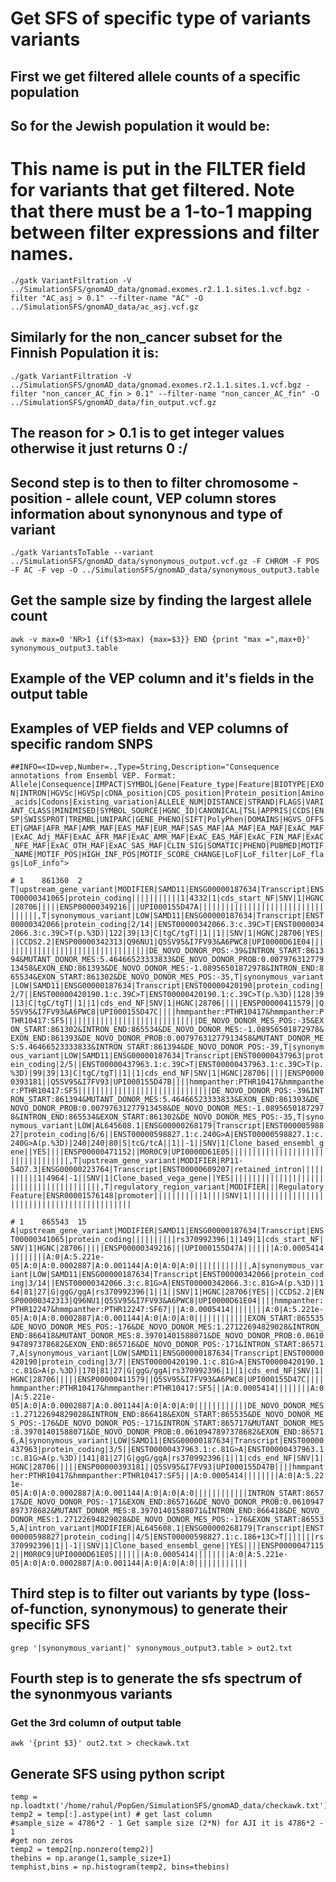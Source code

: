 # Get SFS of specific type of variants variants

## First we get filtered allele counts of a specific population
## So for the Jewish population it would be:
# This name is put in the FILTER field for variants that get filtered. Note that there must be a 1-to-1 mapping between filter expressions and filter names.

`./gatk VariantFiltration -V ../SimulationSFS/gnomAD_data/gnomad.exomes.r2.1.1.sites.1.vcf.bgz -filter "AC_asj > 0.1" --filter-name "AC" -O ../SimulationSFS/gnomAD_data/ac_asj.vcf.gz`


## Similarly for the non_cancer subset for the Finnish Population it is:
`./gatk VariantFiltration -V ../SimulationSFS/gnomAD_data/gnomad.exomes.r2.1.1.sites.1.vcf.bgz -filter "non_cancer_AC_fin > 0.1" --filter-name "non_cancer_AC_fin" -O ../SimulationSFS/gnomAD_data/fin_output.vcf.gz`

## The reason for > 0.1 is to get integer values otherwise it just returns 0 :/ 

## Second step is to then to filter chromosome - position - allele count, VEP column stores information about synonynous and type of variant 

`./gatk VariantsToTable --variant ../SimulationSFS/gnomAD_data/synonymous_output.vcf.gz -F CHROM -F POS -F AC -F vep -O ../SimulationSFS/gnomAD_data/synonymous_output3.table`

## Get the sample size by finding the largest allele count
`awk -v max=0 'NR>1 {if($3>max) {max=$3}} END {print "max =",max+0}' synonymous_output3.table `


## Example of the VEP column and it's fields in the output table

## Examples of VEP fields and VEP columns of specific random SNPS

`##INFO=<ID=vep,Number=.,Type=String,Description="Consequence annotations from Ensembl VEP. Format: Allele|Consequence|IMPACT|SYMBOL|Gene|Feature_type|Feature|BIOTYPE|EXON|INTRON|HGVSc|HGVSp|cDNA_position|CDS_position|Protein_position|Amino_acids|Codons|Existing_variation|ALLELE_NUM|DISTANCE|STRAND|FLAGS|VARIANT_CLASS|MINIMISED|SYMBOL_SOURCE|HGNC_ID|CANONICAL|TSL|APPRIS|CCDS|ENSP|SWISSPROT|TREMBL|UNIPARC|GENE_PHENO|SIFT|PolyPhen|DOMAINS|HGVS_OFFSET|GMAF|AFR_MAF|AMR_MAF|EAS_MAF|EUR_MAF|SAS_MAF|AA_MAF|EA_MAF|ExAC_MAF|ExAC_Adj_MAF|ExAC_AFR_MAF|ExAC_AMR_MAF|ExAC_EAS_MAF|ExAC_FIN_MAF|ExAC_NFE_MAF|ExAC_OTH_MAF|ExAC_SAS_MAF|CLIN_SIG|SOMATIC|PHENO|PUBMED|MOTIF_NAME|MOTIF_POS|HIGH_INF_POS|MOTIF_SCORE_CHANGE|LoF|LoF_filter|LoF_flags|LoF_info">`

`# 1	861360	2	T|upstream_gene_variant|MODIFIER|SAMD11|ENSG00000187634|Transcript|ENST00000341065|protein_coding|||||||||||1|4332|1|cds_start_NF|SNV|1|HGNC|28706|||||ENSP00000349216|||UPI000155D47A||||||||||||||||||||||||||||||||||,T|synonymous_variant|LOW|SAMD11|ENSG00000187634|Transcript|ENST00000342066|protein_coding|2/14||ENST00000342066.3:c.39C>T|ENST00000342066.3:c.39C>T(p.%3D)|122|39|13|C|tgC/tgT||1||1||SNV|1|HGNC|28706|YES|||CCDS2.2|ENSP00000342313|Q96NU1|Q5SV95&I7FV93&A6PWC8|UPI0000D61E04||||||||||||||||||||||||||||||||||DE_NOVO_DONOR_POS:-39&INTRON_START:861394&MUTANT_DONOR_MES:5.46466523333833&DE_NOVO_DONOR_PROB:0.00797631277913458&EXON_END:861393&DE_NOVO_DONOR_MES:-1.08956501872978&INTRON_END:865534&EXON_START:861302&DE_NOVO_DONOR_MES_POS:-35,T|synonymous_variant|LOW|SAMD11|ENSG00000187634|Transcript|ENST00000420190|protein_coding|2/7||ENST00000420190.1:c.39C>T|ENST00000420190.1:c.39C>T(p.%3D)|128|39|13|C|tgC/tgT||1||1|cds_end_NF|SNV|1|HGNC|28706|||||ENSP00000411579||Q5SV95&I7FV93&A6PWC8|UPI000155D47C||||hmmpanther:PTHR10417&hmmpanther:PTHR10417:SF5||||||||||||||||||||||||||||||DE_NOVO_DONOR_MES_POS:-35&EXON_START:861302&INTRON_END:865534&DE_NOVO_DONOR_MES:-1.08956501872978&EXON_END:861393&DE_NOVO_DONOR_PROB:0.00797631277913458&MUTANT_DONOR_MES:5.46466523333833&INTRON_START:861394&DE_NOVO_DONOR_POS:-39,T|synonymous_variant|LOW|SAMD11|ENSG00000187634|Transcript|ENST00000437963|protein_coding|2/5||ENST00000437963.1:c.39C>T|ENST00000437963.1:c.39C>T(p.%3D)|99|39|13|C|tgC/tgT||1||1|cds_end_NF|SNV|1|HGNC|28706|||||ENSP00000393181||Q5SV95&I7FV93|UPI000155D47B||||hmmpanther:PTHR10417&hmmpanther:PTHR10417:SF5||||||||||||||||||||||||||||||DE_NOVO_DONOR_POS:-39&INTRON_START:861394&MUTANT_DONOR_MES:5.46466523333833&EXON_END:861393&DE_NOVO_DONOR_PROB:0.00797631277913458&DE_NOVO_DONOR_MES:-1.08956501872978&INTRON_END:865534&EXON_START:861302&DE_NOVO_DONOR_MES_POS:-35,T|synonymous_variant|LOW|AL645608.1|ENSG00000268179|Transcript|ENST00000598827|protein_coding|6/6||ENST00000598827.1:c.240G>A|ENST00000598827.1:c.240G>A(p.%3D)|240|240|80|S|tcG/tcA||1||-1||SNV|1|Clone_based_ensembl_gene||YES||||ENSP00000471152||M0R0C9|UPI0000D61E05||||||||||||||||||||||||||||||||||,T|upstream_gene_variant|MODIFIER|RP11-54O7.3|ENSG00000223764|Transcript|ENST00000609207|retained_intron|||||||||||1|4964|-1||SNV|1|Clone_based_vega_gene||YES|||||||||||||||||||||||||||||||||||||||||,T|regulatory_region_variant|MODIFIER|||RegulatoryFeature|ENSR00001576148|promoter|||||||||||1||||SNV|1||||||||||||||||||||||||||||||||||||||||||||`

`# 1	865543	15	A|upstream_gene_variant|MODIFIER|SAMD11|ENSG00000187634|Transcript|ENST00000341065|protein_coding||||||||||rs370992396|1|149|1|cds_start_NF|SNV|1|HGNC|28706|||||ENSP00000349216|||UPI000155D47A|||||||A:0.0005414||||||||A:0|A:5.221e-05|A:0|A:0.0002887|A:0.001144|A:0|A:0|A:0||||||||||||,A|synonymous_variant|LOW|SAMD11|ENSG00000187634|Transcript|ENST00000342066|protein_coding|3/14||ENST00000342066.3:c.81G>A|ENST00000342066.3:c.81G>A(p.%3D)|164|81|27|G|ggG/ggA|rs370992396|1||1||SNV|1|HGNC|28706|YES|||CCDS2.2|ENSP00000342313|Q96NU1|Q5SV95&I7FV93&A6PWC8|UPI0000D61E04||||hmmpanther:PTHR12247&hmmpanther:PTHR12247:SF67|||A:0.0005414||||||||A:0|A:5.221e-05|A:0|A:0.0002887|A:0.001144|A:0|A:0|A:0||||||||||||EXON_START:865535&DE_NOVO_DONOR_MES_POS:-176&DE_NOVO_DONOR_MES:1.27122694829028&INTRON_END:866418&MUTANT_DONOR_MES:8.39701401588071&DE_NOVO_DONOR_PROB:0.0610947897378682&EXON_END:865716&DE_NOVO_DONOR_POS:-171&INTRON_START:865717,A|synonymous_variant|LOW|SAMD11|ENSG00000187634|Transcript|ENST00000420190|protein_coding|3/7||ENST00000420190.1:c.81G>A|ENST00000420190.1:c.81G>A(p.%3D)|170|81|27|G|ggG/ggA|rs370992396|1||1|cds_end_NF|SNV|1|HGNC|28706|||||ENSP00000411579||Q5SV95&I7FV93&A6PWC8|UPI000155D47C||||hmmpanther:PTHR10417&hmmpanther:PTHR10417:SF5|||A:0.0005414||||||||A:0|A:5.221e-05|A:0|A:0.0002887|A:0.001144|A:0|A:0|A:0||||||||||||DE_NOVO_DONOR_MES:1.27122694829028&INTRON_END:866418&EXON_START:865535&DE_NOVO_DONOR_MES_POS:-176&DE_NOVO_DONOR_POS:-171&INTRON_START:865717&MUTANT_DONOR_MES:8.39701401588071&DE_NOVO_DONOR_PROB:0.0610947897378682&EXON_END:865716,A|synonymous_variant|LOW|SAMD11|ENSG00000187634|Transcript|ENST00000437963|protein_coding|3/5||ENST00000437963.1:c.81G>A|ENST00000437963.1:c.81G>A(p.%3D)|141|81|27|G|ggG/ggA|rs370992396|1||1|cds_end_NF|SNV|1|HGNC|28706|||||ENSP00000393181||Q5SV95&I7FV93|UPI000155D47B||||hmmpanther:PTHR10417&hmmpanther:PTHR10417:SF5|||A:0.0005414||||||||A:0|A:5.221e-05|A:0|A:0.0002887|A:0.001144|A:0|A:0|A:0||||||||||||INTRON_START:865717&DE_NOVO_DONOR_POS:-171&EXON_END:865716&DE_NOVO_DONOR_PROB:0.0610947897378682&MUTANT_DONOR_MES:8.39701401588071&INTRON_END:866418&DE_NOVO_DONOR_MES:1.27122694829028&DE_NOVO_DONOR_MES_POS:-176&EXON_START:865535,A|intron_variant|MODIFIER|AL645608.1|ENSG00000268179|Transcript|ENST00000598827|protein_coding||4/5|ENST00000598827.1:c.186+13C>T|||||||rs370992396|1||-1||SNV|1|Clone_based_ensembl_gene||YES||||ENSP00000471152||M0R0C9|UPI0000D61E05|||||||A:0.0005414||||||||A:0|A:5.221e-05|A:0|A:0.0002887|A:0.001144|A:0|A:0|A:0||||||||||||`

## Third step is to filter out variants by type (loss-of-function, synonymous) to generate their specific SFS
`grep '|synonymous_variant|' synonymous_output3.table > out2.txt`


## Fourth step is to generate the sfs spectrum of the synonmyous variants

### Get the 3rd column of output table
`awk '{print $3}' out2.txt > checkawk.txt`

## Generate SFS using python script
```
temp = np.loadtxt('/home/rahul/PopGen/SimulationSFS/gnomAD_data/checkawk.txt')
temp2 = temp[:].astype(int) # get last column
#sample_size = 4786*2 - 1 Get sample size (2*N) for AJI it is 4786*2 - 1
#get non zeros
temp2 = temp2[np.nonzero(temp2)]
thebins = np.arange(1,sample_size+1)
temphist,bins = np.histogram(temp2, bins=thebins)
```

